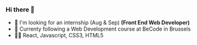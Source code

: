 ### Hi there 👋

- 🔎 I'm looking for an internship (Aug & Sep) **(Front End Web Developer)**
- 🌱 Currenty following a Web Development course at BeCode in Brussels
- 👩‍💻 React, Javascript, CSS3, HTML5

<!--
**KaatWillems/KaatWillems** is a ✨ _special_ ✨ repository because its `README.md` (this file) appears on your GitHub profile.

Here are some ideas to get you started:

- 🔭 I’m currently working on ...
- 🌱 I’m currently learning ...
- 👯 I’m looking to collaborate on ...
- 🤔 I’m looking for help with ...
- 💬 Ask me about ...
- 📫 How to reach me: ...
- 😄 Pronouns: ...
- ⚡ Fun fact: ...
-->
